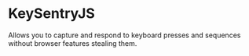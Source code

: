 # KeySentryJS
Allows you to capture and respond to keyboard presses and sequences without browser features stealing them.
